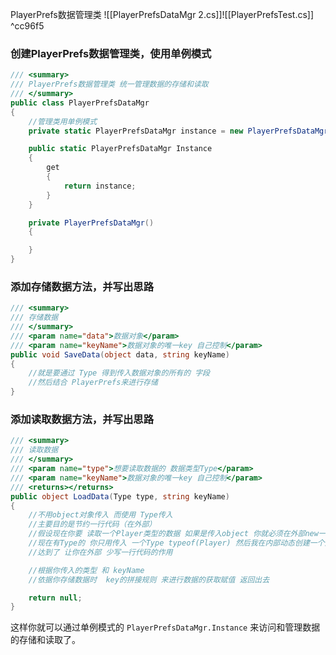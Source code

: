 PlayerPrefs数据管理类
![[PlayerPrefsDataMgr 2.cs]]![[PlayerPrefsTest.cs]] ^cc96f5
### 创建PlayerPrefs数据管理类，使用单例模式
```cs
/// <summary>
/// PlayerPrefs数据管理类 统一管理数据的存储和读取
/// </summary>
public class PlayerPrefsDataMgr
{
    //管理类用单例模式
    private static PlayerPrefsDataMgr instance = new PlayerPrefsDataMgr();

    public static PlayerPrefsDataMgr Instance
    {
        get
        {
            return instance;
        }
    }

    private PlayerPrefsDataMgr()
    {

    }
}
```

### 添加存储数据方法，并写出思路
```cs
/// <summary>
/// 存储数据
/// </summary>
/// <param name="data">数据对象</param>
/// <param name="keyName">数据对象的唯一key 自己控制</param>
public void SaveData(object data, string keyName)
{
    //就是要通过 Type 得到传入数据对象的所有的 字段
    //然后结合 PlayerPrefs来进行存储
}
```

### 添加读取数据方法，并写出思路
```cs
/// <summary>
/// 读取数据
/// </summary>
/// <param name="type">想要读取数据的 数据类型Type</param>
/// <param name="keyName">数据对象的唯一key 自己控制</param>
/// <returns></returns>
public object LoadData(Type type, string keyName)
{
    //不用object对象传入 而使用 Type传入
    //主要目的是节约一行代码（在外部）
    //假设现在你要 读取一个Player类型的数据 如果是传入object 你就必须在外部new一个对象传入
    //现在有Type的 你只用传入 一个Type typeof(Player) 然后我在内部动态创建一个对象给你返回出来
    //达到了 让你在外部 少写一行代码的作用

    //根据你传入的类型 和 keyName
    //依据你存储数据时  key的拼接规则 来进行数据的获取赋值 返回出去

    return null;
}
```

这样你就可以通过单例模式的 `PlayerPrefsDataMgr.Instance` 来访问和管理数据的存储和读取了。